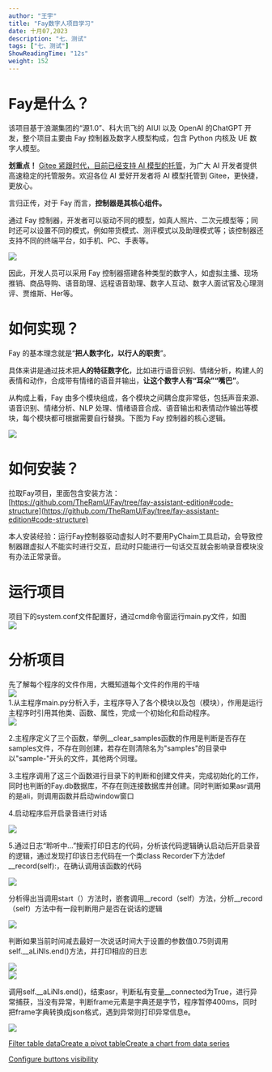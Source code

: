 ```yaml
---
author: "王宇"
title: "Fay数字人项目学习"
date: 十月07,2023
description: "七、测试"
tags: ["七、测试"]
ShowReadingTime: "12s"
weight: 152
---
```

Fay是什么？
=======

该项目基于浪潮集团的“源1.0”、科大讯飞的 AIUI 以及 OpenAI 的ChatGPT 开发，整个项目主要由 Fay 控制器及数字人模型构成，包含 Python 内核及 UE 数字人模型。

**划重点！** [Gitee 紧跟时代，目前已经支持 AI 模型的托管](https://link.zhihu.com/?target=https%3A//mp.weixin.qq.com/s/XC-qT-3HRFj58XXDH-KQVQ)，为广大 AI 开发者提供高速稳定的托管服务。欢迎各位 AI 爱好开发者将 AI 模型托管到 Gitee，更快捷，更放心。

言归正传，对于 Fay 而言，**控制器是其核心组件。**

通过 Fay 控制器，开发者可以驱动不同的模型，如真人照片、二次元模型等；同时还可以设置不同的模式，例如带货模式、测评模式以及助理模式等；该控制器还支持不同的终端平台，如手机、PC、手表等。

![](/download/thumbnails/109717817/image2023-9-26_9-45-13.png?version=1&modificationDate=1695692713903&api=v2)

因此，开发人员可以采用 Fay 控制器搭建各种类型的数字人，如虚拟主播、现场推销、商品导购、语音助理、远程语音助理、数字人互动、数字人面试官及心理测评、贾维斯、Her等。

如何实现？
=====

Fay 的基本理念就是“**把人数字化，以行人的职责**”。

具体来讲是通过技术把**人的特征数字化**，比如进行语音识别、情绪分析，构建人的表情和动作，合成带有情绪的语音并输出，**让这个数字人有“耳朵”“嘴巴”**。

从构成上看，Fay 由多个模块组成，各个模块之间耦合度非常低，包括声音来源、语音识别、情绪分析、NLP 处理、情绪语音合成、语音输出和表情动作输出等模块，每个模块都可根据需要自行替换。下图为 Fay 控制器的核心逻辑。

![](/download/attachments/109717817/image2023-9-26_10-26-20.png?version=1&modificationDate=1695695180443&api=v2)

如何安装？
=====

拉取Fay项目，里面包含安装方法：[https://github.com/TheRamU/Fay/tree/fay-assistant-edition#code-structure](https://github.com/TheRamU/Fay/tree/fay-assistant-edition#code-structure)

本人安装经验：运行Fay控制器驱动虚拟人时不要用PyChaim工具启动，会导致控制器跟虚拟人不能实时进行交互，启动时只能进行一句话交互就会影响录音模块没有办法正常录音。

运行项目
====

项目下的system.conf文件配置好，通过cmd命令窗运行main.py文件，如图  
![](/download/attachments/109717817/image2023-9-26_17-8-24.png?version=3&modificationDate=1696649255841&api=v2)

分析项目
====

先了解每个程序的文件作用，大概知道每个文件的作用的干啥  
![](/download/attachments/109717817/image2023-9-27_14-13-52.png?version=1&modificationDate=1695795232584&api=v2)  
1.从主程序main.py分析入手，主程序导入了各个模块以及包（模块），作用是运行主程序时引用其他类、函数、属性，完成一个初始化和启动程序。  
![](/download/attachments/109717817/image2023-9-27_14-24-3.png?version=1&modificationDate=1695795843536&api=v2)

2.主程序定义了三个函数，举例\_\_clear\_samples函数的作用是判断是否存在samples文件，不存在则创建，若存在则清除名为"samples"的目录中以"sample-"开头的文件，其他两个同理。

3.主程序调用了这三个函数进行目录下的判断和创建文件夹，完成初始化的工作，同时也判断的Fay.db数据库，不存在则连接数据库并创建。同时判断如果asr调用的是ali，则调用函数并启动window窗口

4.启动程序后开启录音进行对话

![](/download/attachments/109717817/image2023-9-27_18-5-25.png?version=1&modificationDate=1695809125984&api=v2)

5.通过日志“聆听中...”搜索打印日志的代码，分析该代码逻辑确认启动后开启录音的逻辑，通过发现打印该日志代码在一个类class Recorder下方法def \_\_record(self):，在确认调用该函数的代码

![](/download/attachments/109717817/image2023-9-27_18-10-54.png?version=1&modificationDate=1695809454604&api=v2)

  

  

分析得出当调用start（）方法时，嵌套调用\_\_record（self）方法，分析\_\_record（self）方法中有一段判断用户是否在说话的逻辑

![](/download/attachments/109717817/image2023-9-27_18-14-49.png?version=1&modificationDate=1695809689177&api=v2)

判断如果当前时间减去最好一次说话时间大于设置的参数值0.75则调用self.\_\_aLiNls.end()方法，并打印相应的日志

![](/download/attachments/109717817/image2023-10-7_10-0-47.png?version=1&modificationDate=1696644047598&api=v2)  
![](/download/attachments/109717817/image2023-10-7_10-0-31.png?version=1&modificationDate=1696644031360&api=v2)  

调用self.\_\_aLiNls.end()，结束asr，判断私有变量\_\_connected为True，进行异常捕获，当没有异常，判断frame元素是字典还是字节，程序暂停400ms，同时把frame字典转换成json格式，遇到异常则打印异常信息e。

![](/download/attachments/109717817/image2023-10-7_11-23-28.png?version=1&modificationDate=1696649008978&api=v2)

  

  

  

  

  

  

  

  

  

[Filter table data](#)[Create a pivot table](#)[Create a chart from data series](#)

[Configure buttons visibility](/users/tfac-settings.action)